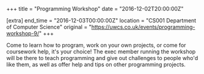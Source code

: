 +++
title = "Programming Workshop"
date = "2016-12-02T20:00:00Z"

[extra]
end_time = "2016-12-03T00:00:00Z"
location = "CS001 Department of Computer Science"
original = "https://uwcs.co.uk/events/programming-workshop-9/"
+++

Come to learn how to program, work on your own projects, or come for coursework help, it's your choice\! The exec member running the workshop will be there to teach programming and give out challenges to people who'd like them, as well as offer help and tips on other programming projects.

